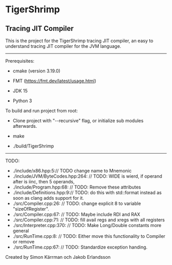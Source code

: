 # TigerShrimp

## Tracing JIT Compiler

This is the project for the TigerShrimp tracing JIT compiler,
an easy to understand tracing JIT compiler for the JVM language.

---

Prerequisites:

- cmake (version 3.19.0)

- FMT (https://fmt.dev/latest/usage.html)

- JDK 15

- Python 3

To build and run project from root:

- Clone project with "--recursive" flag, or initialize sub modules afterwards.

- make

- ./build/TigerShrimp

---

TODO:

- ./include/x86.hpp:5:// TODO change name to Mnemonic
- ./include/JVM/ByteCodes.hpp:264:    // TODO: WIDE is wierd, if operand after is iinc, then 5 operands,
- ./include/Program.hpp:68:  // TODO: Remove these attributes
- ./include/Definitions.hpp:9:// TODO: do this with std::format instead as soon as clang adds support for it.
- ./src/Compiler.cpp:26:  // TODO: change explicit 8 to variable "sizeOfRegister".
- ./src/Compiler.cpp:67:  // TODO: Maybe include RDI and RAX
- ./src/Compiler.cpp:71:  // TODO: fill avail regs and xregs with all registers
- ./src/Interpreter.cpp:370:      // TODO: Make Long/Double constants more general
- ./src/RunTime.cpp:8:  // TODO: Either move this functionality to Compiler or remove
- ./src/RunTime.cpp:67:  // TODO: Standardize exception handing.

Created by Simon Kärrman och Jakob Erlandsson
